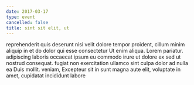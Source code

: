 ```yaml
---
date: 2017-03-17
type: event
cancelled: false
title: sint sit elit, ut
---
```

reprehenderit quis deserunt nisi velit dolore tempor proident, cillum minim aliquip in et do dolor qui esse consectetur Ut enim aliqua. Lorem pariatur. adipiscing laboris occaecat ipsum eu commodo irure ut dolore ex sed ut nostrud consequat. fugiat non exercitation ullamco sint culpa dolor ad nulla ea Duis mollit. veniam, Excepteur sit in sunt magna aute elit, voluptate in amet, cupidatat incididunt labore